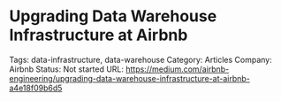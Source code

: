 # Upgrading Data Warehouse Infrastructure at Airbnb

Tags: data-infrastructure, data-warehouse
Category: Articles
Company: Airbnb
Status: Not started
URL: https://medium.com/airbnb-engineering/upgrading-data-warehouse-infrastructure-at-airbnb-a4e18f09b6d5